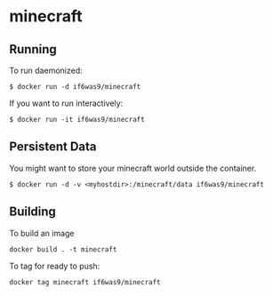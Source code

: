 # minecraft



## Running

To run daemonized:

```
$ docker run -d if6was9/minecraft
```

If you want to run interactively:

```
$ docker run -it if6was9/minecraft
```

## Persistent Data

You might want to store your minecraft world outside the container.

```
$ docker run -d -v <myhostdir>:/minecraft/data if6was9/minecraft	
```

## Building

To build an image
```
docker build . -t minecraft
```

To tag for ready to push:
```
docker tag minecraft if6was9/minecraft
```